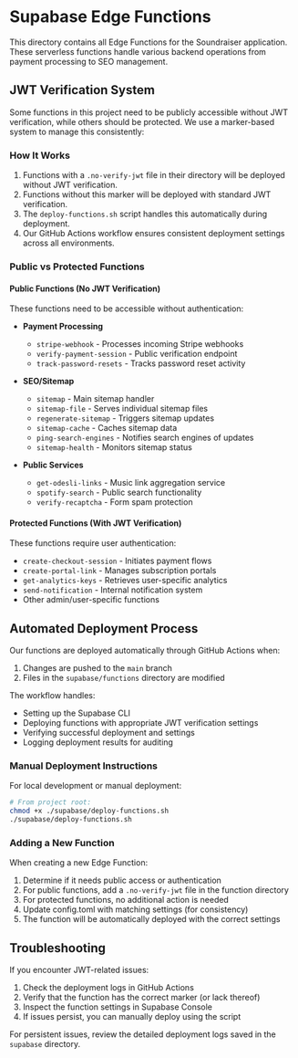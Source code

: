 
# Supabase Edge Functions

This directory contains all Edge Functions for the Soundraiser application. These serverless functions handle various backend operations from payment processing to SEO management.

## JWT Verification System

Some functions in this project need to be publicly accessible without JWT verification, while others should be protected. We use a marker-based system to manage this consistently:

### How It Works

1. Functions with a `.no-verify-jwt` file in their directory will be deployed without JWT verification.
2. Functions without this marker will be deployed with standard JWT verification.
3. The `deploy-functions.sh` script handles this automatically during deployment.
4. Our GitHub Actions workflow ensures consistent deployment settings across all environments.

### Public vs Protected Functions

#### Public Functions (No JWT Verification)
These functions need to be accessible without authentication:

- **Payment Processing**
  - `stripe-webhook` - Processes incoming Stripe webhooks
  - `verify-payment-session` - Public verification endpoint
  - `track-password-resets` - Tracks password reset activity

- **SEO/Sitemap**
  - `sitemap` - Main sitemap handler
  - `sitemap-file` - Serves individual sitemap files
  - `regenerate-sitemap` - Triggers sitemap updates
  - `sitemap-cache` - Caches sitemap data
  - `ping-search-engines` - Notifies search engines of updates
  - `sitemap-health` - Monitors sitemap status

- **Public Services**
  - `get-odesli-links` - Music link aggregation service
  - `spotify-search` - Public search functionality
  - `verify-recaptcha` - Form spam protection

#### Protected Functions (With JWT Verification)
These functions require user authentication:

- `create-checkout-session` - Initiates payment flows
- `create-portal-link` - Manages subscription portals
- `get-analytics-keys` - Retrieves user-specific analytics
- `send-notification` - Internal notification system
- Other admin/user-specific functions

## Automated Deployment Process

Our functions are deployed automatically through GitHub Actions when:
1. Changes are pushed to the `main` branch 
2. Files in the `supabase/functions` directory are modified

The workflow handles:
- Setting up the Supabase CLI
- Deploying functions with appropriate JWT verification settings
- Verifying successful deployment and settings
- Logging deployment results for auditing

### Manual Deployment Instructions

For local development or manual deployment:

```bash
# From project root:
chmod +x ./supabase/deploy-functions.sh
./supabase/deploy-functions.sh
```

### Adding a New Function

When creating a new Edge Function:

1. Determine if it needs public access or authentication
2. For public functions, add a `.no-verify-jwt` file in the function directory
3. For protected functions, no additional action is needed
4. Update config.toml with matching settings (for consistency)
5. The function will be automatically deployed with the correct settings

## Troubleshooting

If you encounter JWT-related issues:

1. Check the deployment logs in GitHub Actions
2. Verify that the function has the correct marker (or lack thereof)
3. Inspect the function settings in Supabase Console
4. If issues persist, you can manually deploy using the script

For persistent issues, review the detailed deployment logs saved in the `supabase` directory.
